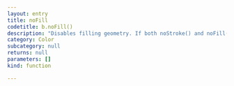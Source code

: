 ```yaml
---
layout: entry
title: noFill
codetitle: b.noFill()
description: "Disables filling geometry. If both noStroke() and noFill() are called,\nnewly drawn shapes will be invisible."
category: Color
subcategory: null
returns: null
parameters: []
kind: function

---
```

